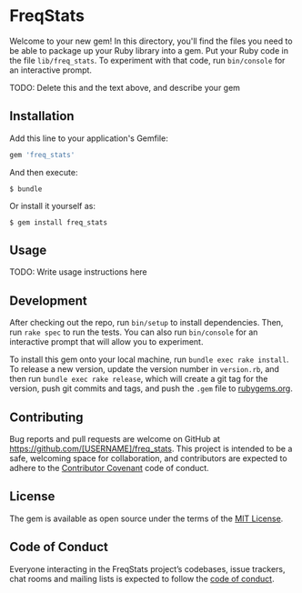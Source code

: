 # FreqStats

Welcome to your new gem! In this directory, you'll find the files you need to be able to package up your Ruby library into a gem. Put your Ruby code in the file `lib/freq_stats`. To experiment with that code, run `bin/console` for an interactive prompt.

TODO: Delete this and the text above, and describe your gem

## Installation

Add this line to your application's Gemfile:

```ruby
gem 'freq_stats'
```

And then execute:

    $ bundle

Or install it yourself as:

    $ gem install freq_stats

## Usage

TODO: Write usage instructions here

## Development

After checking out the repo, run `bin/setup` to install dependencies. Then, run `rake spec` to run the tests. You can also run `bin/console` for an interactive prompt that will allow you to experiment.

To install this gem onto your local machine, run `bundle exec rake install`. To release a new version, update the version number in `version.rb`, and then run `bundle exec rake release`, which will create a git tag for the version, push git commits and tags, and push the `.gem` file to [rubygems.org](https://rubygems.org).

## Contributing

Bug reports and pull requests are welcome on GitHub at https://github.com/[USERNAME]/freq_stats. This project is intended to be a safe, welcoming space for collaboration, and contributors are expected to adhere to the [Contributor Covenant](http://contributor-covenant.org) code of conduct.

## License

The gem is available as open source under the terms of the [MIT License](https://opensource.org/licenses/MIT).

## Code of Conduct

Everyone interacting in the FreqStats project’s codebases, issue trackers, chat rooms and mailing lists is expected to follow the [code of conduct](https://github.com/[USERNAME]/freq_stats/blob/master/CODE_OF_CONDUCT.md).
